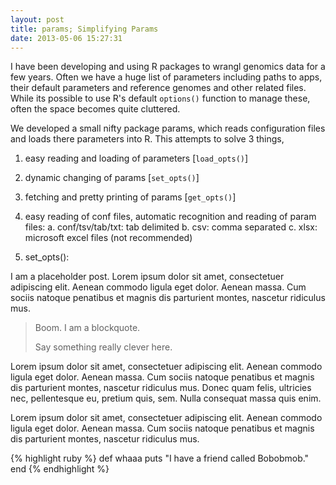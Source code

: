 ```yaml
---
layout: post
title: params; Simplifying Params
date: 2013-05-06 15:27:31
---
```


I have been developing and using R packages to wrangl genomics data for a few years. Often we have a huge list of parameters including paths to apps, their default parameters and reference genomes and other related files. While its possible to use R's default `options()` function to manage these, often the space becomes quite cluttered. 

We developed a small nifty package params, which reads configuration files and loads there parameters into R. This attempts to solve 3 things, 
1. easy reading and loading of parameters [`load_opts()`]
2. dynamic changing of params [`set_opts()`]
3. fetching and pretty printing of params [`get_opts()`]


1. easy reading of conf files, automatic recognition and reading of param files:
	a. conf/tsv/tab/txt: tab delimited
	b. csv: comma separated
	c. xlsx: microsoft excel files (not recommended)
	
2. set_opts(): 


I am a placeholder post. Lorem ipsum dolor sit amet, consectetuer adipiscing elit. Aenean commodo ligula eget dolor. Aenean massa. Cum sociis natoque penatibus et magnis dis parturient montes, nascetur ridiculus mus.

> Boom. I am a blockquote.
> 
> Say something really clever here.

Lorem ipsum dolor sit amet, consectetuer adipiscing elit. Aenean commodo ligula eget dolor. Aenean massa. Cum sociis natoque penatibus et magnis dis parturient montes, nascetur ridiculus mus. Donec quam felis, ultricies nec, pellentesque eu, pretium quis, sem. Nulla consequat massa quis enim.

Lorem ipsum dolor sit amet, consectetuer adipiscing elit. Aenean commodo ligula eget dolor. Aenean massa. Cum sociis natoque penatibus et magnis dis parturient montes, nascetur ridiculus mus.

{% highlight ruby %}
def whaaa
  puts "I have a friend called Bobobmob."
end
{% endhighlight %}